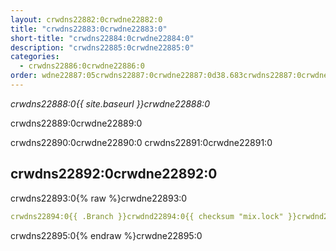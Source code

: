 ```yaml
---
layout: crwdns22882:0crwdne22882:0
title: "crwdns22883:0crwdne22883:0"
short-title: "crwdns22884:0crwdne22884:0"
description: "crwdns22885:0crwdne22885:0"
categories:
  - crwdns22886:0crwdne22886:0
order: wdne22887:05crwdns22887:0crwdne22887:0d38.683crwdns22887:0crwdne22887:0crwdns22887:0crwdne22887:0770crwdns22887:0crwdne22887:0
---
```

*crwdns22888:0{{ site.baseurl }}crwdne22888:0*

crwdns22889:0crwdne22889:0

crwdns22890:0crwdne22890:0 crwdns22891:0crwdne22891:0

## crwdns22892:0crwdne22892:0

crwdns22893:0{% raw %}crwdne22893:0

```yaml
crwdns22894:0{{ .Branch }}crwdnd22894:0{{ checksum "mix.lock" }}crwdnd22894:0{{ .Branch }}crwdnd22894:0{{ .Branch }}crwdnd22894:0{{ .Branch }}crwdnd22894:0{{ checksum "mix.lock" }}crwdnd22894:0{{ .Branch }}crwdnd22894:0{{ .Branch }}crwdne22894:0
```

crwdns22895:0{% endraw %}crwdne22895:0